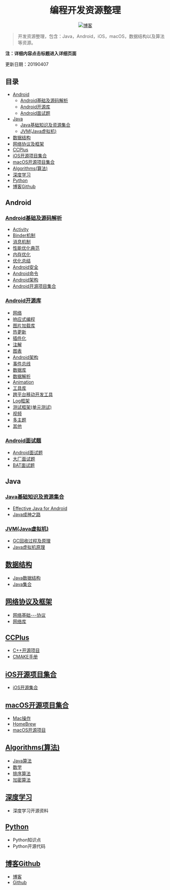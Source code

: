<h1 align="center">编程开发资源整理</h1>

<p align="center">
  <a href="http://codemx.cn"><img src="https://img.shields.io/badge/博客-blog-brightgreen.svg" alt="博客">
  </a>
</p>


>开发资源整理，包含：Java，Android，iOS，macOS，数据结构以及算法等资源。

**注：详细内容点击标题进入详细页面**

更新日期：20190407

## 目录
* [Android](#Android)
    * [Android基础及源码解析](#Android基础及源码解析)
    * [Android开源库](#Android开源库)
    * [Android面试题](#Android面试题)
* [Java](#Java)
    * [Java基础知识及资源集合](#Java基础知识及资源集合)
    * [JVM(Java虚拟机)](#JVM(Java虚拟机))
* [数据结构](#数据结构)
* [网络协议及框架](#网络协议及框架)
* [CCPlus](#CCPlus)
* [iOS开源项目集合](#iOS开源项目集合)
* [macOS开源项目集合](#macOS开源项目集合)
* [Algorithms(算法)](#Algorithms(算法))
* [深度学习](#深度学习)
* [Python](#Python)
* [博客Github](#博客Github)


## Android
### [Android基础及源码解析](/Android/Android.md)
* [Activity](/Android/Android.md#Activity)
* [Binder机制](/Android/Android.md#Binder机制)
* [消息机制](/Android/Android.md#消息机制)
* [性能优化典范](/Android/Android.md#性能优化典范)
* [内存优化](/Android/Android.md#内存优化)
* [优化总结](/Android/Android.md#优化总结)
* [Android安全](/Android/Android.md#Android安全)
* [Android命令](/Android/Android.md#Android命令)
* [Android架构](/Android/Android.md#Android架构)
* [Android开源项目集合](/Android/Android.mdAndroid开源项目集合)

### [Android开源库](/Android/Library.md)
* [网络](/Android/Library.md#网络)
* [响应式编程](/Android/Library.md#ReactiveX)
* [图片加载库](/Android/Library.md#图片加载及显示)
* [热更新](/Android/Library.md#热更新)
* [插件化](/Android/Library.md#插件化)
* [注解](/Android/Library.md#注解)
* [图表](/Android/Library.md#图表)
* [Android架构](/Android/Library.md#Android架构)
* [事件总线](/Android/Library.md#事件总线)
* [数据库](/Android/Library.md#数据库)
* [数据解析](/Android/Library.md#数据解析)
* [Animation](/Android/Library.md#Animation)
* [工具库](/Android/Library.md#工具库)
* [跨平台移动开发工具](/Android/Library.md#跨平台移动开发工具)
* [Log框架](/Android/Library.md#Log框架)
* [测试框架(单元测试)](/Android/Library.md#测试框架(单元测试))
* [视频](/Android/Library.md#视频)
* [多主题](/Android/Library.md#多主题)
* [其他](/Android/Library.md#其他)

### [Android面试题](/Interview/Interview.md)
* [Android面试题](/Interview/CodeMXInterview.md)
* [大厂面试题](/Interview/BigCompanyInterview.md)
* [BAT面试题](/Interview/BATInterview2018.md)

## Java
### [Java基础知识及资源集合](/Java/Java.md)
* [Effective Java for Android](/Java/EffectiveJava4Android.md)
* [Java成神之路](/Java/JavaSummary.md)

### [JVM(Java虚拟机)](/Java/JVM.md)
* [GC回收过程及原理](/Java/JVM.md#GC回收过程及原理)
* [Java虚拟机原理](/Java/JVM.md#Java虚拟机原理)

## [数据结构](/Algorithm/Structures.md)
* [Java数据结构](/Algorithm/Structures.md#Java数据结构和算法)
* [Java集合](/Algorithm/Structures.md#Java集合)

## [网络协议及框架](/Net/Net.md)
* [网络基础---协议](/Net/Net.md#网络协议)
* [网络库](/Net/Net.md#网络库)

## [CCPlus](/CCPlus/CCPlus.md)
* [C++开源项目](/CCPlus/CCPlus.md#C++开源项目)
* [CMAKE手册](/CCPlus/CCPlus.md#CMAKE手册)

## [iOS开源项目集合](/iOS/iOS.md)
* [iOS开源集合](/iOS/iOS.md#开源集合)

## [macOS开源项目集合](/macOS/macOS.md)
* [Mac操作](/macOS/macOS.md#Mac操作)
* [HomeBrew](/macOS/macOS.md#HomeBrew)
* [macOS开源项目](/macOS/macOS.md#macOS开源项目)

## [Algorithms(算法)](/Algorithm/Algorithm.md)
* [Java算法](/Algorithm/Algorithm.md#Java算法)
* [数学](/Algorithm/Algorithm.md#数学)
* [排序算法](/Algorithm/Algorithm.md#加密算法)
* [加密算法](/Algorithm/Algorithm.md#加密算法)

## [深度学习](/DeepLearn/DeepLearn.md)
* 深度学习开源资料

## [Python](/Python/Python.md)
* Python知识点
* Python开源代码

## [博客Github](/Blog/Blog.md)
* [博客](/Blog/Blog.md#博客)
* [Github](/Blog/Blog.md#Github)

